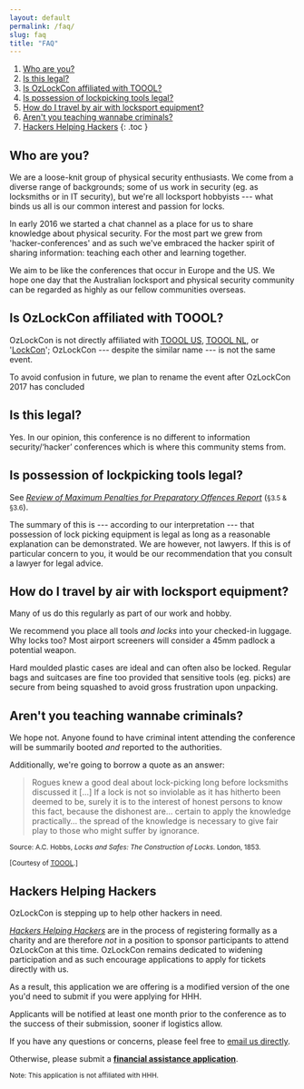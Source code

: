 ```yaml
---
layout: default
permalink: /faq/
slug: faq
title: "FAQ"
---
```


1. [Who are you?](#who-are-you)
1. [Is this legal?](#is-this-legal)
1. [Is OzLockCon affiliated with TOOOL?](#is-ozlockcon-affiliated-with-toool)
1. [Is possession of lockpicking tools legal?](#is-possession-of-lockpicking-tools-legal)
1. [How do I travel by air with locksport equipment?](#how-do-i-travel-by-air-with-locksport-equipment)
1. [Aren't you teaching wannabe criminals?](#arent-you-teaching-wannabe-criminals)
1. [Hackers Helping Hackers](#hackers-helping-hackers)
{: .toc }

## Who are you?

We are a loose-knit group of physical security enthusiasts. We come from a diverse range of backgrounds; some of us work in security (eg. as locksmiths or in IT security), but we're all locksport hobbyists --- what binds us all is our common interest and passion for locks.

In early 2016 we started a chat channel as a place for us to share knowledge about physical security. For the most part we grew from 'hacker-conferences' and as such we've embraced the hacker spirit of sharing information: teaching each other and learning together.

We aim to be like the conferences that occur in Europe and the US. We hope one day that the Australian locksport and physical security community can be regarded as highly as our fellow communities overseas.

## Is OzLockCon affiliated with TOOOL?

OzLockCon is not directly affiliated with [<abbr title="The Open Organisation Of Lockpickers, US">TOOOL US</abbr>](http://toool.us/), [<abbr title="The Open Organisation Of Lockpickers, Netherlands">TOOOL NL</abbr>](https://toool.nl/), or '[LockCon](https://toool.nl/LockCon)'; OzLockCon --- despite the similar name --- is not the same event.

To avoid confusion in future, we plan to rename the event after OzLockCon 2017 has concluded

## Is this legal?

Yes. In our opinion, this conference is no different to information security/‘hacker’ conferences which is where this community stems from.

## Is possession of lockpicking tools legal?

See [*Review of Maximum Penalties for Preparatory Offences Report*](https://www.sentencingcouncil.vic.gov.au/sites/default/files/publication-documents/Review%20of%20Maximum%20Penalties%20for%20Preparatory%20Offences%20Report.pdf) (<small>§3.5 & §3.6</small>).

The summary of this is --- according to our interpretation --- that possession of lock picking equipment is legal as long as a reasonable explanation can be demonstrated. We are however, not lawyers. If this is of particular concern to you, it would be our recommendation that you consult a lawyer for legal advice.

## How do I travel by air with locksport equipment?

Many of us do this regularly as part of our work and hobby.

We recommend you place all tools *and locks* into your checked-in luggage. Why locks too? Most airport screeners will consider a 45mm padlock a potential weapon.

Hard moulded plastic cases are ideal and can often also be locked. Regular bags and suitcases are fine too provided that sensitive tools (eg. picks) are secure from being squashed to avoid gross frustration upon unpacking.

## Aren't you teaching wannabe criminals?

We hope not. Anyone found to have criminal intent attending the conference will be summarily booted *and* reported to the authorities.

Additionally, we're going to borrow a quote as an answer:

> Rogues knew a good deal about lock-picking long before locksmiths discussed it [...] If a lock is not so inviolable as it has hitherto been deemed to be, surely it is to the interest of honest persons to know this fact, because the dishonest are... certain to apply the knowledge practically… the spread of the knowledge is necessary to give fair play to those who might suffer by ignorance.

<small>Source: A.C. Hobbs, *Locks and Safes: The Construction of Locks*. London, 1853.</small>

<small>[Courtesy of [<abbr title="The Open Organisation Of Lockpickers">TOOOL</abbr>](http://toool.us/).]</small>

## Hackers Helping Hackers

OzLockCon is stepping up to help other hackers in need.

[*Hackers Helping Hackers*](https://hackershelpinghackers.com/) are in the process of registering formally as a charity and are therefore _not_ in a position to sponsor participants to attend OzLockCon at this time. OzLockCon remains dedicated to widening participation and as such encourage applications to apply for tickets directly with us.

As a result, this application we are offering is a modified version of the one you'd need to submit if you were applying for HHH.

Applicants will be notified at least one month prior to the conference as to the success of their submission, sooner if logistics allow.

If you have any questions or concerns, please feel free to [email us directly](mailto:admin@ozlockcon.com).

Otherwise, please submit a **[financial assistance application](https://docs.google.com/forms/d/1YzfjMOSIwRfWDwsnS8s3tP6ZzFFip3HrksgYfAS10rQ/)**.

<small>Note: This application is not affiliated with HHH.</small>
